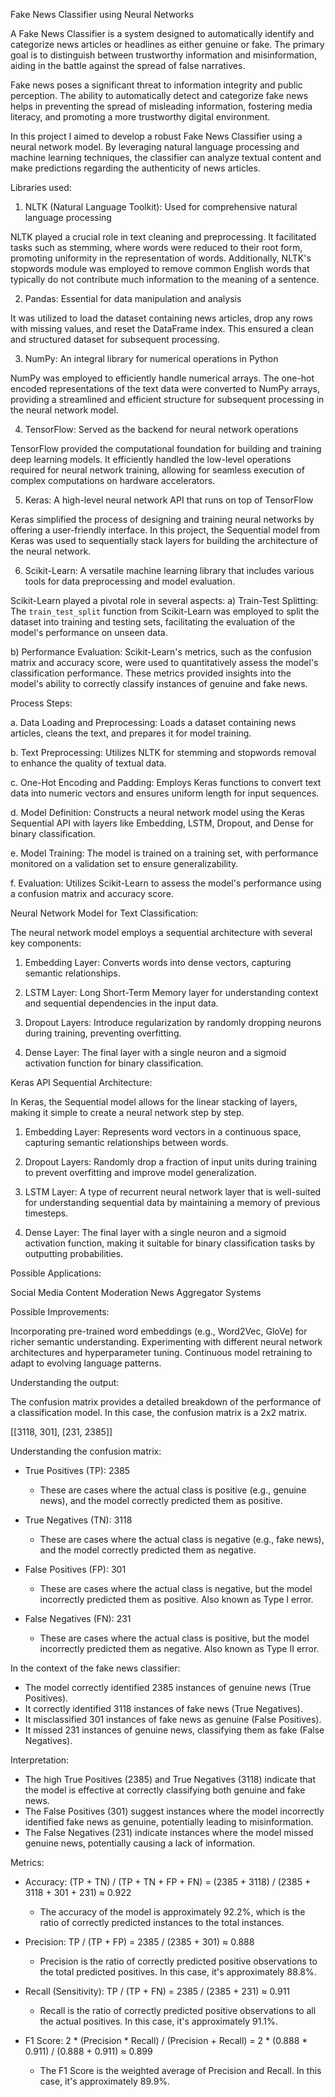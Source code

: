 Fake News Classifier using Neural Networks

A Fake News Classifier is a system designed to automatically identify and categorize news articles or headlines as either genuine or fake. The primary goal is to distinguish between trustworthy information and misinformation, aiding in the battle against the spread of false narratives.

Fake news poses a significant threat to information integrity and public perception. The ability to automatically detect and categorize fake news helps in preventing the spread of misleading information, fostering media literacy, and promoting a more trustworthy digital environment.

In this project I aimed to develop a robust Fake News Classifier using a neural network model. By leveraging natural language processing and machine learning techniques, the classifier can analyze textual content and make predictions regarding the authenticity of news articles.

Libraries used:

1) NLTK (Natural Language Toolkit): Used for comprehensive natural language processing 

NLTK played a crucial role in text cleaning and preprocessing. It facilitated tasks such as stemming, where words were reduced to their root form, promoting uniformity in the representation of words. Additionally, NLTK's stopwords module was employed to remove common English words that typically do not contribute much information to the meaning of a sentence.


2) Pandas: Essential for data manipulation and analysis

It was utilized to load the dataset containing news articles, drop any rows with missing values, and reset the DataFrame index. This ensured a clean and structured dataset for subsequent processing.


3) NumPy: An integral library for numerical operations in Python

NumPy was employed to efficiently handle numerical arrays. The one-hot encoded representations of the text data were converted to NumPy arrays, providing a streamlined and efficient structure for subsequent processing in the neural network model.

4) TensorFlow: Served as the backend for neural network operations

TensorFlow provided the computational foundation for building and training deep learning models. It efficiently handled the low-level operations required for neural network training, allowing for seamless execution of complex computations on hardware accelerators.

5) Keras: A high-level neural network API that runs on top of TensorFlow

Keras simplified the process of designing and training neural networks by offering a user-friendly interface. In this project, the Sequential model from Keras was used to sequentially stack layers for building the architecture of the neural network. 

6) Scikit-Learn: A versatile machine learning library that includes various tools for data preprocessing and model evaluation. 

Scikit-Learn played a pivotal role in several aspects:
a) Train-Test Splitting: The `train_test_split` function from Scikit-Learn was employed to split the dataset into training and testing sets, facilitating the evaluation of the model's performance on unseen data.

b) Performance Evaluation: Scikit-Learn's metrics, such as the confusion matrix and accuracy score, were used to quantitatively assess the model's classification performance. These metrics provided insights into the model's ability to correctly classify instances of genuine and fake news.

Process Steps:

   a. Data Loading and Preprocessing: Loads a dataset containing news articles, cleans the text, and prepares it for model training.
   
   b. Text Preprocessing: Utilizes NLTK for stemming and stopwords removal to enhance the quality of textual data.
   
   c. One-Hot Encoding and Padding: Employs Keras functions to convert text data into numeric vectors and ensures uniform length for input sequences.
   
   d. Model Definition: Constructs a neural network model using the Keras Sequential API with layers like Embedding, LSTM, Dropout, and Dense for binary classification.
   
   e. Model Training: The model is trained on a training set, with performance monitored on a validation set to ensure generalizability.
   
   f. Evaluation: Utilizes Scikit-Learn to assess the model's performance using a confusion matrix and accuracy score.

Neural Network Model for Text Classification:

The neural network model employs a sequential architecture with several key components:
   
1) Embedding Layer: Converts words into dense vectors, capturing semantic relationships.

2) LSTM Layer: Long Short-Term Memory layer for understanding context and sequential dependencies in the input data.

3) Dropout Layers: Introduce regularization by randomly dropping neurons during training, preventing overfitting.

4) Dense Layer: The final layer with a single neuron and a sigmoid activation function for binary classification.

Keras API Sequential Architecture:

In Keras, the Sequential model allows for the linear stacking of layers, making it simple to create a neural network step by step.

1) Embedding Layer: Represents word vectors in a continuous space, capturing semantic relationships between words.

2) Dropout Layers: Randomly drop a fraction of input units during training to prevent overfitting and improve model generalization.

3) LSTM Layer: A type of recurrent neural network layer that is well-suited for understanding sequential data by maintaining a memory of previous timesteps.

4) Dense Layer: The final layer with a single neuron and a sigmoid activation function, making it suitable for binary classification tasks by outputting probabilities.

Possible Applications:

Social Media Content Moderation
News Aggregator Systems

Possible Improvements:

Incorporating pre-trained word embeddings (e.g., Word2Vec, GloVe) for richer semantic understanding.
Experimenting with different neural network architectures and hyperparameter tuning.
Continuous model retraining to adapt to evolving language patterns.

Understanding the output:

The confusion matrix provides a detailed breakdown of the performance of a classification model. In this case, the confusion matrix is a 2x2 matrix.

[[3118, 301],
 [231,  2385]]

Understanding the confusion matrix:

- True Positives (TP): 2385
  - These are cases where the actual class is positive (e.g., genuine news), and the model correctly predicted them as positive.

- True Negatives (TN): 3118
  - These are cases where the actual class is negative (e.g., fake news), and the model correctly predicted them as negative.

- False Positives (FP): 301
  - These are cases where the actual class is negative, but the model incorrectly predicted them as positive. Also known as Type I error.

- False Negatives (FN): 231
  - These are cases where the actual class is positive, but the model incorrectly predicted them as negative. Also known as Type II error.

In the context of the fake news classifier:

- The model correctly identified 2385 instances of genuine news (True Positives).
- It correctly identified 3118 instances of fake news (True Negatives).
- It misclassified 301 instances of fake news as genuine (False Positives).
- It missed 231 instances of genuine news, classifying them as fake (False Negatives).

Interpretation:
- The high True Positives (2385) and True Negatives (3118) indicate that the model is effective at correctly classifying both genuine and fake news.
- The False Positives (301) suggest instances where the model incorrectly identified fake news as genuine, potentially leading to misinformation.
- The False Negatives (231) indicate instances where the model missed genuine news, potentially causing a lack of information.

Metrics:
- Accuracy: (TP + TN) / (TP + TN + FP + FN) = (2385 + 3118) / (2385 + 3118 + 301 + 231) ≈ 0.922
  - The accuracy of the model is approximately 92.2%, which is the ratio of correctly predicted instances to the total instances.

- Precision: TP / (TP + FP) = 2385 / (2385 + 301) ≈ 0.888
  - Precision is the ratio of correctly predicted positive observations to the total predicted positives. In this case, it's approximately 88.8%.

- Recall (Sensitivity): TP / (TP + FN) = 2385 / (2385 + 231) ≈ 0.911
  - Recall is the ratio of correctly predicted positive observations to all the actual positives. In this case, it's approximately 91.1%.

- F1 Score: 2 * (Precision * Recall) / (Precision + Recall) = 2 * (0.888 * 0.911) / (0.888 + 0.911) ≈ 0.899
  - The F1 Score is the weighted average of Precision and Recall. In this case, it's approximately 89.9%.


